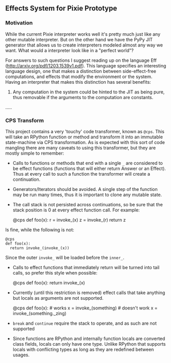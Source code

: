 ## Effects System for Pixie Prototype

### Motivation

While the current Pixie interpreter works well it's pretty much just like any other mutable interpreter. But on the other
hand we have the PyPy JIT generator that allows us to create interpreters modeled almost any way we want. What would a
interpreter look like in a "perfect world"?

For answers to such questions I suggest reading up on the language Eff (http://arxiv.org/pdf/1203.1539v1.pdf). This language
specifies an interesting language design, one that makes a distinction between side-effect-free computations, and effects that
modify the environment or the system. Having an interpreter that makes this distinction has several benefits:

1) Any computation in the system could be hinted to the JIT as being pure, thus removable if the arguments to the computation
are constants.

.....




### CPS Transform

This project contains a very 'touchy' code transformer, known as `@cps`. This will take an RPython function or method and
transform it into an immutable state-machine via CPS transformation. As is expected with this sort of code mangling there
are many caveats to using this transformer, but they are mostly simple to remember:

* Calls to functions or methods that end with a single `_` are considered to be effect functions (functions that will either
 return Answer or an Effect). Thus at every call to such a function the transformer will create a continuation.
* Generators/Iterators should be avoided. A single step of the function may be run many times, thus it is important to clone
  any mutable state.
* The call stack is not persisted across continuations, so be sure that the stack position is 0 at every effect function call.
For example:


    @cps
    def foo(x):
      r = invoke_(x)
      z = invoke_(r)
      return z


Is fine, while the following is not:


    @cps
    def foo(x):
      return invoke_(invoke_(x))


Since the outer `invoke_` will be loaded before the `inner_`.

* Calls to effect functions that immediately return will be turned into tail calls, so prefer this style when possible:


    @cps
    def foo(x):
      return invoke_(x)

* Currently (until this restriction is removed) effect calls that take anything but locals as arguments are not supported.


    @cps
    def foo(x):
      # works
      x = invoke_(something)
      # doesn't work
      x = invoke_(something._zing)

* `break` and `continue` require the stack to operate, and as such are not supported
* Since functions are RPython and internally function locals are converted class fields, locals can only have one type. Unlike
RPython that supports locals with conflicting types as long as they are redefined between usages.